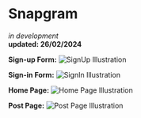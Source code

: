 # Snapgram

<i>in development</i><br>
<b>updated: 26/02/2024</b>

<b>Sign-up Form:</b>
![SignUp Illustration](https://i.ibb.co/Mgn1yj5/int.png)

<b>Sign-in Form:</b>
![SignIn Illustration](https://i.ibb.co/Rjk1KDg/signin.png)

<b>Home Page:</b>
![Home Page Illustration](https://i.ibb.co/z8TWR96/home.png)

<b>Post Page:</b>
![Post Page Illustration](https://i.ibb.co/LnDZghH/postPage.png)
